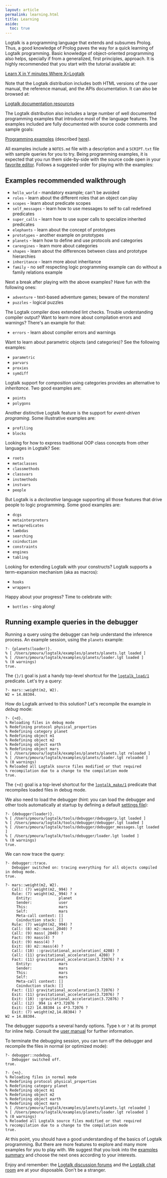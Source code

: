 ```yaml
---
layout: article
permalink: learning.html
title: Learning
aside:
  toc: true
---
```


Logtalk is a programming language that extends and subsumes Prolog. Thus, a good knowledge of Prolog paves the way for a quick learning of Logtalk programming. Basic knowledge of object-oriented programming also helps, specially if from a generalized, first principles, approach. It is highly recommended that you start with the tutorial available at:

[Learn X in Y minutes Where X=Logtalk](https://learnxinyminutes.com/docs/logtalk/)

Note that the Logtalk distribution includes both HTML versions of the user manual, the reference manual, and the APIs documentation. It can also be browsed at:

[Logtalk documentation resources](documentation.html)

The Logtalk distribution also includes a large number of well documented programming examples that introduce most of the language features.
The examples included are fully documented with source code comments and sample goals:

[Programming examples](https://github.com/LogtalkDotOrg/logtalk3/tree/master/examples)
(described [here](https://github.com/LogtalkDotOrg/logtalk3/blob/master/examples/NOTES.md)).

All examples include a `NOTES.md` file with a description and a `SCRIPT.txt` file with sample queries for you to try. Being programming examples, it is expected that you run them side-by-side with the source code open in your [favorite editor](https://github.com/LogtalkDotOrg/logtalk3/tree/master/coding). Follows a suggested order for playing with the examples:

## Examples recommended walkthrough

* `hello_world` - mandatory example; can't be avoided
* `roles` - learn about the different roles that an object can play
* `scopes` - learn about predicate scopes
* `self_messages` - learn how to use messages to self to call redefined predicates
* `super_calls` - learn how to use super calls to specialize inherited predicates
* `elephants` - learn about the concept of prototypes
* `prototypes` - another example on prototypes
* `planets` - learn how to define and use protocols and categories
* `carengines` - learn more about categories
* `shapes` - learn about the differences between class and prototype hierarchies
* `inheritance` - learn more about inheritance
* `family` - no self respecting logic programming example can do without a family relations example

Next a break after playing with the above examples? Have fun with the following ones:

* `adventure` - text-based adventure games; beware of the monsters!
* `puzzles` - logical puzzles

The Logtalk compiler does extended lint checks. Trouble understanding compiler output? Want to learn more about compilation errors and warnings? There's an example for that:

* `errors` - learn about compiler errors and warnings

Want to learn about parametric objects (and categories)? See the following examples:

* `parametric`
* `parvars`
* `proxies`
* `symdiff`

Logtalk support for _composition_ using categories provides an alternative to _inheritance_. Two good examples are:

* `points`
* `polygons`

Another distinctive Logtalk feature is the support for _event-driven programing_. Some illustrative examples are:

* `profiling`
* `blocks`

Looking for how to express traditional OOP class concepts from other languages in Logtalk? See:

* `roots`
* `metaclasses`
* `classmethods`
* `classvars`
* `instmethods`
* `instvars`
* `people`

But Logtalk is a _declarative_ language supporting all those features that drive people to logic programming. Some good examples are:

* `dcgs`
* `metainterpreters`
* `metapredicates`
* `lambdas`
* `searching`
* `coinduction`
* `constraints`
* `engines`
* `tabling`

Looking for extending Logtalk with your constructs? Logtalk supports a term-expansion mechanism (aka as macros):

* `hooks`
* `wrappers`

Happy about your progress? Time to celebrate with:

* `bottles` - sing along!

## Running example queries in the debugger

Running a query using the debugger can help understand the inference process. An example session, using the `planets` example:

```
?- {planets(loader)}.
% [ /Users/pmoura/logtalk/examples/planets/planets.lgt loaded ]
% [ /Users/pmoura/logtalk/examples/planets/loader.lgt loaded ]
% (0 warnings)
true.
```
The `{}/1` goal is just a handy top-level shortcut for the
[`logtalk_load/1`](https://logtalk.org/manuals/refman/predicates/logtalk_load_1.html)
predicate. Let's try a query:

```
?- mars::weight(m2, W2).
W2 = 14.88304.
```

How do Logtalk arrived to this solution? Let's recompile the example in _debug_ mode:

```
?- {+d}.
% Reloading files in debug mode
% Redefining protocol physical_properties
% Redefining category planet
% Redefining object m1
% Redefining object m2
% Redefining object earth
% Redefining object mars
% [ /Users/pmoura/logtalk/examples/planets/planets.lgt reloaded ]
% [ /Users/pmoura/logtalk/examples/planets/loader.lgt reloaded ]
% (0 warnings)
% Reloaded all Logtalk source files modified or that required
% recompilation due to a change to the compilation mode
true.
```

The `{+d}` goal is a top-level shortcut for the [`logtalk_make/1`](https://logtalk.org/manuals/refman/predicates/logtalk_make_1.html)
predicate that recompiles loaded files in debug mode.

We also need to load the debugger (hint: you can load the debugger and other tools automatically at startup by defining a default [settings file](https://github.com/LogtalkDotOrg/logtalk3/tree/master/settings-sample.lgt)):

```
?- {debugger(loader)}.
% [ /Users/pmoura/logtalk/tools/debugger/debuggerp.lgt loaded ]
% [ /Users/pmoura/logtalk/tools/debugger/debugger.lgt loaded ]
% [ /Users/pmoura/logtalk/tools/debugger/debugger_messages.lgt loaded ]
% [ /Users/pmoura/logtalk/tools/debugger/loader.lgt loaded ]
% (0 warnings)
true.
```
We can now trace the query:

```
?- debugger::trace.
   Debugger switched on: tracing everything for all objects compiled in debug mode.
true.

?- mars::weight(m2, W2).
   Call: (7) weight(m2,_994) ? 
   Rule: (7) weight(m2,_994) ? x
     Entity:            planet
     Sender:            user
     This:              mars
     Self:              mars
     Meta-call context: []
     Coinduction stack: []
   Rule: (7) weight(m2,_994) ? 
   Call: (8) m2::mass(_2040) ? 
   Call: (9) mass(_2040) ? 
   Fact: (9) mass(4) ? 
   Exit: (9) mass(4) ? 
   Exit: (8) m2::mass(4) ? 
   Call: (10) ::gravitational_acceleration(_4208) ? 
   Call: (11) gravitational_acceleration(_4208) ? 
   Fact: (11) gravitational_acceleration(3.72076) ? x
     Entity:            mars
     Sender:            mars
     This:              mars
     Self:              mars
     Meta-call context: []
     Coinduction stack: []
   Fact: (11) gravitational_acceleration(3.72076) ? 
   Exit: (11) gravitational_acceleration(3.72076) ? 
   Exit: (10) ::gravitational_acceleration(3.72076) ? 
   Call: (12) _994 is 4*3.72076 ? 
   Exit: (12) 14.88304 is 4*3.72076 ? 
   Exit: (7) weight(m2,14.88304) ? 
W2 = 14.88304.
```

The debugger supports a several handy options. Type `h` or `?` at its prompt for inline help. Consult the  [user manual](https://logtalk.org/manuals/userman/index.html) for further information.

To terminate the debugging session, you can turn off the debugger and recompile the files in normal (or optimized mode):

```
?- debugger::nodebug.
   Debugger switched off.
true.

?- {+n}.
% Reloading files in normal mode
% Redefining protocol physical_properties
% Redefining category planet
% Redefining object m1
% Redefining object m2
% Redefining object earth
% Redefining object mars
% [ /Users/pmoura/logtalk/examples/planets/planets.lgt reloaded ]
% [ /Users/pmoura/logtalk/examples/planets/loader.lgt reloaded ]
% (0 warnings)
% Reloaded all Logtalk source files modified or that required
% recompilation due to a change to the compilation mode
true.
```

At this point, you should have a good understanding of the basics of Logtalk programming. But there are more features to explore and many more examples for you to play with. We suggest that you look into the [examples summary](https://github.com/LogtalkDotOrg/logtalk3/blob/master/examples/NOTES.md) and choose the next ones according to your interests.

Enjoy and remember: the [Logtalk discussion forums](http://forums.logtalk.org/) and the [Logtalk chat room](https://gitter.im/LogtalkDotOrg/logtalk3) are at your disposable. Don't be a stranger. 